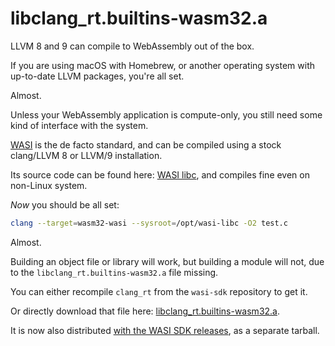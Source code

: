 # libclang_rt.builtins-wasm32.a

LLVM 8 and 9 can compile to WebAssembly out of the box.

If you are using macOS with Homebrew, or another operating system with up-to-date LLVM packages, you're all set.

Almost.

Unless your WebAssembly application is compute-only, you still need some kind of interface with the system.

[WASI](https://wasi.dev) is the de facto standard, and can be compiled using a stock clang/LLVM 8 or LLVM/9 installation.

Its source code can be found here: [WASI libc](https://github.com/WebAssembly/wasi-libc), and compiles fine even on non-Linux system.

*Now* you should be all set:

```sh
clang --target=wasm32-wasi --sysroot=/opt/wasi-libc -O2 test.c
```

Almost.

Building an object file or library will work, but building a module will not, due to the `libclang_rt.builtins-wasm32.a` file missing.

You can either recompile `clang_rt` from the `wasi-sdk` repository to get it.

Or directly download that file here: [libclang_rt.builtins-wasm32.a](precompiled/).

It is now also distributed [with the WASI SDK releases](https://github.com/WebAssembly/wasi-sdk/releases), as a separate tarball.
